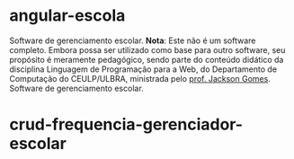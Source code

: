 
# angular-escola
Software de gerenciamento escolar. 
**Nota**: Este não é um software completo. Embora possa ser utilizado como base para outro software, seu propósito é meramente pedagógico, sendo parte do conteúdo didático da disciplina Linguagem de Programação para a Web, do Departamento de Computação do CEULP/ULBRA, ministrada pelo [prof. Jackson Gomes](mailto:jgomes@ceulp.edu.br).
Software de gerenciamento escolar.
# crud-frequencia-gerenciador-escolar

